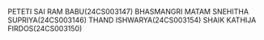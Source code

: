 PETETI SAI RAM BABU(24CS003147)
BHASMANGRI MATAM SNEHITHA SUPRIYA(24CS003146)
THAND ISHWARYA(24CS003154)
SHAIK KATHIJA FIRDOS(24CS003150)
